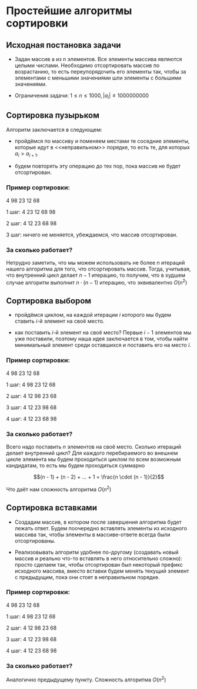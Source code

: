 # Простейшие алгоритмы сортировки

## Исходная постановка задачи

- Задан массив a из n элементов. Все элементы массива являются целыми числами. Необходимо отсортировать массив по возрастанию, то есть переупорядочить его элементы так, чтобы за элементами 
с меньшими значениями шли элементы с большими значениями.

- Ограничения задачи: $1 \le n \le 1000, |a_i| \le 1000000000$

## Сортировка пузырьком

Алгоритм заключается в следующем: 

- пройдёмся по массиву и поменяем местами те соседние элементы, которые идут в <<неправильном>> порядке, то есть те, для которых $a_i > a_{i + 1}$.

- будем повторять эту операцию до тех пор, пока массив не будет отсортирован.

### Пример сортировки:

4 98 23 12 68

1 шаг:  4 23 12 68 98

2 шаг: 4 12 23 68 98

3 шаг: ничего не меняется, убеждаемся, что массив отсортирован.

### За сколько работает? 

Нетрудно заметить, что мы можем использовать не более $n$ итераций нашего алгоритма для того, что отсортировать массив. Тогда, учитывая, что внутренний цикл делает $n - 1$ итерацию, то получим, что в худшем случае алгоритм выполнит $n \cdot (n - 1)$ итерацию, что эквивалентно $O(n^2)$

## Сортировка выбором

- пройдёмся циклом, на каждой итерации $i$ которого мы будем ставить $i$-й элемент на своё место.

- как поставить $i$-й элемент на своё место? Первые $i - 1$ элементов мы уже поставили, поэтому наша идея заключается в том, чтобы найти минимальный элемент среди оставшихся и поставить его на место $i$.

### Пример сортировки:

4 98 23 12 68

1 шаг: 4 98 23 12 68

2 шаг: 4 12 98 23 68

3 шаг: 4 12 23 98 68

4 шаг: 4 12 23 68 98

### За сколько работает?

Всего надо поставить $n$ элементов на своё место. Сколько итераций делает внутренний цикл? Для каждого перебираемого во внешнем цикле элемента мы будем проходиться циклом по всем возможным кандидатам, то есть мы будем проходиться суммарно 

$$(n - 1) + (n - 2) + ... + 1 = \frac{n \cdot (n - 1)}{2}$$ 

Что даёт нам сложность алгоритма $O(n^2)$

## Сортировка вставками

- Создадим массив, в котором после завершения алгоритма будет лежать ответ. Будем поочередно вставлять элементы из исходного массива так, чтобы элементы в массиве-ответе всегда были отсортированы. 

- Реализовывать алгоритм удобнее по-другому (создавать новый массив и реально что-то вставлять в него относительно сложно): просто сделаем так, чтобы отсортирован был некоторый префикс исходного массива, вместо вставки будем менять текущий элемент с предыдущим, пока они стоят в неправильном порядке.

### Пример сортировки:

4 98 23 12 68

1 шаг: 4 98 23 12 68

2 шаг: 4 12 98 23 68

3 шаг: 4 12 23 98 68

4 шаг: 4 12 23 68 98

### За сколько работает?

Аналогично предыдущему пункту. Сложность алгоритма $O(n^2)$
